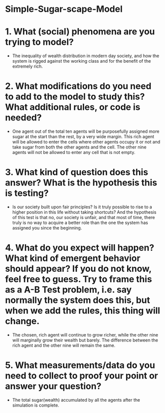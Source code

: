 # Simple-Sugar-scape-Model

# 1.	What (social) phenomena are you trying to model? 
-	The inequality of wealth distribution in modern day society, and how the system is rigged against the working class and for the benefit of the extremely rich.
# 2.	What modifications do you need to add to the model to study this? What additional rules, or code is needed? 
-	One agent out of the total ten agents will be purposefully assigned more sugar at the start than the rest, by a very wide margin. This rich agent will be allowed to enter the cells where other agents occupy it or not and take sugar from both the other agents and the cell. The other nine agents will not be allowed to enter any cell that is not empty.
# 3.	What kind of question does this answer? What is the hypothesis this is testing?
-	Is our society built upon fair principles? Is it truly possible to rise to a higher position in this life without taking shortcuts? And the hypothesis of this test is that no, our society is unfair, and that most of time, there truly is no way to acquire a better role than the one the system has assigned you since the beginning.
# 4.	 What do you expect will happen? What kind of emergent behavior should appear? If you do not know, feel free to guess. Try to frame this as a A-B Test problem, i.e. say normally the system does this, but when we add the rules, this thing will change. 
-	The chosen, rich agent will continue to grow richer, while the other nine will marginally grow their wealth but barely. The difference between the rich agent and the other nine will remain the same.
# 5.	What measurements/data do you need to collect to proof your point or answer your question?
-	The total sugar(wealth) accumulated by all the agents after the simulation is complete. 
